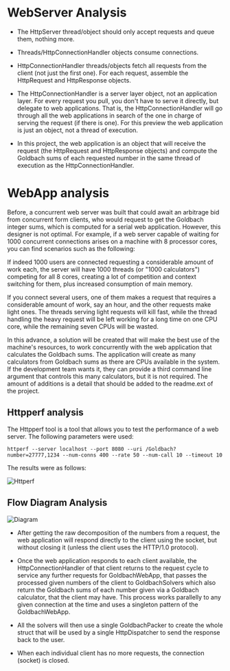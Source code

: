 # WebServer Analysis

- The HttpServer thread/object should only accept requests and queue them, nothing more.

- Threads/HttpConnectionHandler objects consume connections.

- HttpConnectionHandler threads/objects fetch all requests from the client (not just the first one). For each request, assemble the HttpRequest and HttpResponse objects.

- The HttpConnectionHandler is a server layer object, not an application layer. For every request you pull, you don't have to serve it directly, but delegate to web applications. That is, the HttpConnectionHandler will go through all the web applications in search of the one in charge of serving the request (if there is one). For this preview the web application is just an object, not a thread of execution.

- In this project, the web application is an object that will receive the request (the HttpRequest and HttpResponse objects) and compute the Goldbach sums of each requested number in the same thread of execution as the HttpConnectionHandler.

# WebApp analysis

Before, a concurrent web server was built that could await an arbitrage bid from concurrent form clients, who would request to get the Goldbach integer sums, which is computed for a serial web application. However, this designer is not optimal. For example, if a web server capable of waiting for 1000 concurrent connections arises on a machine with 8 processor cores, you can find scenarios such as the following:

If indeed 1000 users are connected requesting a considerable amount of work each, the server will have 1000 threads (or "1000 calculators") competing for all 8 cores, creating a lot of competition and context switching for them, plus increased consumption of main memory.

If you connect several users, one of them makes a request that requires a considerable amount of work, say an hour, and the other requests make light ones. The threads serving light requests will kill fast, while the thread handling the heavy request will be left working for a long time on one CPU core, while the remaining seven CPUs will be wasted.

In this advance, a solution will be created that will make the best use of the machine's resources, to work concurrently with the web application that calculates the Goldbach sums. The application will create as many calculators from Goldbach sums as there are CPUs available in the system. If the development team wants it, they can provide a third command line argument that controls this many calculators, but it is not required. The amount of additions is a detail that should be added to the readme.ext of the project.

## Httpperf analysis

The Httpperf tool is a tool that allows you to test the performance of a web server. The following parameters were used: 

    httperf --server localhost --port 8080 --uri /Goldbach?number=27777,1234 --num-conns 400 --rate 50 --num-call 10 --timeout 10

The results were as follows:

![Httperf](/project1.2/img/httpperf.png)

## Flow Diagram Analysis

![Diagram](/project1.2/img/flowDiagramDesignConcurrentServer.png)

- After getting the raw decomposition of the numbers from a request, the web application will respond directly to the client using the socket, but without closing it (unless the client uses the HTTP/1.0 protocol).

- Once the web application responds to each client available, the HttpConnectionHandler of that client returns to the request cycle to service any further requests for GoldbachWebApp, that passes the processed given numbers of the client to GoldbachSolvers which also return the Goldbach sums of each number given via a Goldbach calculator, that the client may have. This process works parallelly to any given connection at the time and uses a singleton pattern of the GoldbachWebApp.

- All the solvers will then use a single GoldbachPacker to create the whole struct that will be used by a single HttpDispatcher to send the response back to the user.

- When each individual client has no more requests, the connection (socket) is closed.
